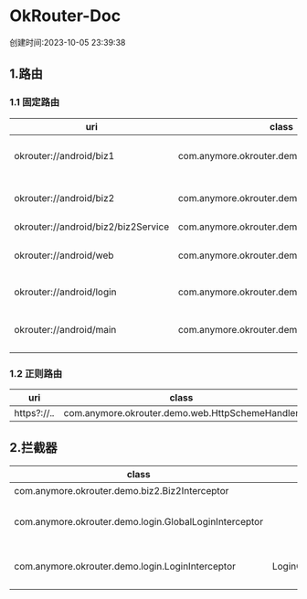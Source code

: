 # OkRouter-Doc
创建时间:2023-10-05 23:39:38
## 1.路由
### 1.1 固定路由
|uri|class|type|interceptors|desc|
|----|----|----|----|----|
|okrouter://android/biz1|com.anymore.okrouter.demo.biz1.Biz1Activity|ACTIVITY||Biz1主页面|
|okrouter://android/biz2|com.anymore.okrouter.demo.biz2.Biz2Activity|ACTIVITY|com.anymore.okrouter.demo.login.LoginInterceptor->com.anymore.okrouter.demo.biz2.Biz2Interceptor|Biz2主页面|
|okrouter://android/biz2/biz2Service|com.anymore.okrouter.demo.biz2.Biz2Service|SERVICE|||
|okrouter://android/web|com.anymore.okrouter.demo.web.WebActivity|ACTIVITY||通用web容器|
|okrouter://android/login|com.anymore.okrouter.demo.login.LoginActivity|ACTIVITY||登录页面|
|okrouter://android/main|com.anymore.okrouter.demo.app.MainActivity|ACTIVITY||应用主界面|
### 1.2 正则路由
|uri|class|type|interceptors|desc|
|----|----|----|----|----|
|https?://.*.*|com.anymore.okrouter.demo.web.HttpSchemeHandler|HANDLER|||
## 2.拦截器
|class|alias|priority|global|singleton|desc|
|----|----|----|----|----|----|
|com.anymore.okrouter.demo.biz2.Biz2Interceptor||0|false|false|Biz2Interceptor 测试|
|com.anymore.okrouter.demo.login.GlobalLoginInterceptor||0|true|true|全局登录拦截器，通过‘extra_check_login’来设置是否检查登录状态|
|com.anymore.okrouter.demo.login.LoginInterceptor|LoginCheckInterceptor|-2147483648|false|true|局部登录拦截器，通过注解设置到路由目标上面|
